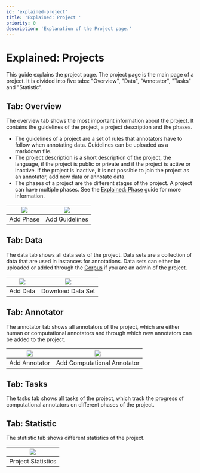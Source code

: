 ```yaml
---
id: 'explained-project'
title: 'Explained: Project '
priority: 0
description: 'Explanation of the Project page.'
---
```


# Explained: Projects

This guide explains the project page. The project page is the main page of a project. It is divided into five tabs: "Overview", "Data", "Annotator", "Tasks" and "Statistic".

## Tab: Overview

The overview tab shows the most important information about the project. It contains the guidelines of the project, a project description and the phases.

- The guidelines of a project are a set of rules that annotators have to follow when annotating data. Guidelines can be uploaded as a markdown file.
- The project description is a short description of the project, the language, if the project is public or private and if the project is active or inactive. If the project is inactive, it is not possible to join the project as an annotator, add new data or annotate data.
- The phases of a project are the different stages of the project. A project can have multiple phases. See the [Explained: Phase](/guide/explained-phase) guide for more information.

| ![](/gif/guide/add-phase.gif) | ![](/gif/guide/add-guidelines.gif) | 
| :---------------------------: | :--------------------------------: |
|           Add Phase           |           Add Guidelines           |

## Tab: Data

The data tab shows all data sets of the project. Data sets are a collection of data that are used in instances for annotations. Data sets can either be uploaded or added through the [Corpus](/corpus) if you are an admin of the project.

| ![](/gif/guide/add-data.gif) | ![](/gif/guide/download-data.gif) |
| :--------------------------: | :-------------------------------: |
|          Add Data           |         Download Data Set         |

## Tab: Annotator

The annotator tab shows all annotators of the project, which are either human or computational annotators and through which new annotators can be added to the project.

| ![](/gif/guide/add-annotator.gif) | ![](/gif/guide/com-add.gif) |
| :-------------------------------: | :------------------------------------: |
|          Add Annotator           |         Add Computational Annotator         |

## Tab: Tasks

The tasks tab shows all tasks of the project, which track the progress of computational annotators on different phases of the project.

## Tab: Statistic

The statistic tab shows different statistics of the project.

| ![](/gif/guide/project-statistics.gif) |
| :------------------------------------: |
|           Project Statistics           |